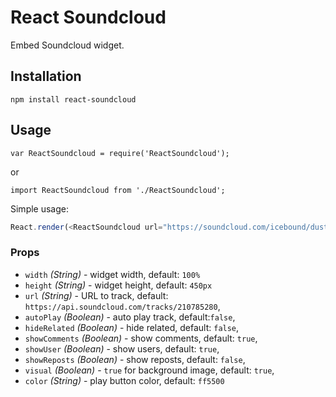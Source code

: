 # React Soundcloud

Embed Soundcloud widget.

## Installation

`npm install react-soundcloud`

## Usage


`var ReactSoundcloud = require('ReactSoundcloud');`

or

`import ReactSoundcloud from './ReactSoundcloud';`

Simple usage:

```javascript
React.render(<ReactSoundcloud url="https://soundcloud.com/icebound/dusty-breaks-at-the-bottom-of-the-random-crates"/>, document.getElementById('ReactSoundcloud'));
```

### Props
- `width` _(String)_ - widget width, default: `100%`
- `height` _(String)_ - widget height, default: `450px`
- `url` _(String)_ - URL to track, default: `https://api.soundcloud.com/tracks/210785280`,
- `autoPlay` _(Boolean)_ - auto play track, default:`false`,
- `hideRelated` _(Boolean)_ - hide related, default: `false`,
- `showComments` _(Boolean)_ - show comments, default: `true`,
- `showUser` _(Boolean)_ - show users, default: `true`,
- `showReposts` _(Boolean)_ - show reposts, default: `false`,
- `visual` _(Boolean)_ - `true` for background image, default: `true`,
- `color` _(String)_ - play button color, default: `ff5500`
